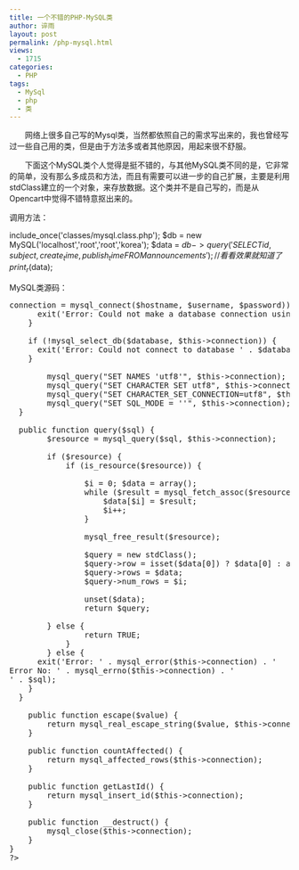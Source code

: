 ```yaml
---
title: 一个不错的PHP-MySQL类
author: 谇雨
layout: post
permalink: /php-mysql.html
views:
  - 1715
categories:
  - PHP
tags:
  - MySql
  - php
  - 类
---
```

<p style="text-indent: 2em;">
  网络上很多自己写的Mysql类，当然都依照自己的需求写出来的，我也曾经写过一些自己用的类，但是由于方法多或者其他原因，用起来很不舒服。
</p>

<p style="text-indent: 2em;">
  下面这个MySQL类个人觉得是挺不错的，与其他MySQL类不同的是，它非常的简单，没有那么多成员和方法，而且有需要可以进一步的自己扩展，主要是利用stdClass建立的一个对象，来存放数据。这个类并不是自己写的，而是从Opencart中觉得不错特意抠出来的。
</p>

调用方法：

include_once('classes/mysql.class.php');
$db = new MySQL('localhost','root','root','korea');
$data = $db->query('SELECT id, subject, create_time, publish_time  FROM announcements');
//看看效果就知道了
print_r($data);

<!--more-->

  
MySQL类源码：

<pre class="lang:default decode:true " ><?php
final class MySQL {
	private $connection;
	
	public function __construct($hostname, $username, $password, $database) {
		if (!$this->connection = mysql_connect($hostname, $username, $password)) {
      exit('Error: Could not make a database connection using ' . $username . '@' . $hostname);
    }

    if (!mysql_select_db($database, $this->connection)) {
      exit('Error: Could not connect to database ' . $database);
    }
		
		mysql_query("SET NAMES 'utf8'", $this->connection);
		mysql_query("SET CHARACTER SET utf8", $this->connection);
		mysql_query("SET CHARACTER_SET_CONNECTION=utf8", $this->connection);
		mysql_query("SET SQL_MODE = ''", $this->connection);
  }
		
  public function query($sql) {
		$resource = mysql_query($sql, $this->connection);

		if ($resource) {
			if (is_resource($resource)) {
				
				$i = 0; $data = array();	
				while ($result = mysql_fetch_assoc($resource)) {
					$data[$i] = $result; 	
					$i++;
				}
				
				mysql_free_result($resource);
				
				$query = new stdClass();
				$query->row = isset($data[0]) ? $data[0] : array();
				$query->rows = $data;
				$query->num_rows = $i;
				
				unset($data);
				return $query;	
				
    	} else {
				return TRUE;
			}
		} else {
      exit('Error: ' . mysql_error($this->connection) . '<br />Error No: ' . mysql_errno($this->connection) . '<br />' . $sql);
    }
  }
	
	public function escape($value) {
		return mysql_real_escape_string($value, $this->connection);
	}
	
	public function countAffected() {
		return mysql_affected_rows($this->connection);
	}

	public function getLastId() {
		return mysql_insert_id($this->connection);
	}	
	
	public function __destruct() {
		mysql_close($this->connection);
	}
}
?>